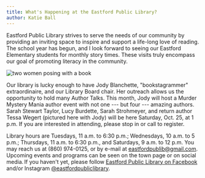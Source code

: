 ```yaml
---
title: What's Happening at the Eastford Public Library?
author: Katie Ball
---
```


Eastford Public Library strives to serve the needs of our community by
providing an inviting space to inspire and support a life-long love of
reading. The school year has begun, and I look forward to seeing our
Eastford Elementary students for monthly story times. These visits truly
encompass our goal of promoting literacy in the community.

![two women posing with a book](/assets/images/34-3-tessa-wegert.png)

Our library is lucky enough to have Jody Blanchette, "bookstagrammer"
extraordinaire, and our Library Board chair. Her outreach allows us the
opportunity to hold many Author Talks. This month, Jody will host a
Murder Mystery Mania author event with not one --- but four --- amazing
authors. Sarah Stewart Taylor, Lucy Burdette, Sarah Strohmeyer, and
return author Tessa Wegert (pictured here with Jody) will be here
Saturday, Oct. 25, at 1 p.m. If you are interested in attending, please
stop in or call to register.

Library hours are Tuesdays, 11 a.m. to 6:30 p.m.; Wednesdays, 10 a.m. to
5 p.m.; Thursdays, 11 a.m. to 6:30 p.m., and Saturdays, 9 a.m. to 12
p.m. You may reach us at (860) 974-0125, or by e-mail at
<eastfordpublib@gmail.com>. Upcoming events and programs can be seen on
the town page or on social media. If you haven't yet, please follow
[Eastford Public Library on Facebook](https://www.facebook.com/Eastford-Public-Library-100071213114254/) and/or Instagram
[@eastfordpubliclibrary](https://www.instagram.com/eastfordpubliclibrary/).
